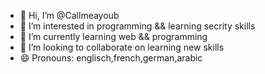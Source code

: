 - 👋 Hi, I’m @Callmeayoub
- 👀 I’m interested in programming && learning secrity skills
- 🌱 I’m currently learning web && programming
- 💞️ I’m looking to collaborate on learning new skills
- 😄 Pronouns: englisch,french,german,arabic


<!---
Callmeayoub/Callmeayoub is a ✨ special ✨ repository because its `README.md` (this file) appears on your GitHub profile.
You can click the Preview link to take a look at your changes.
--->
